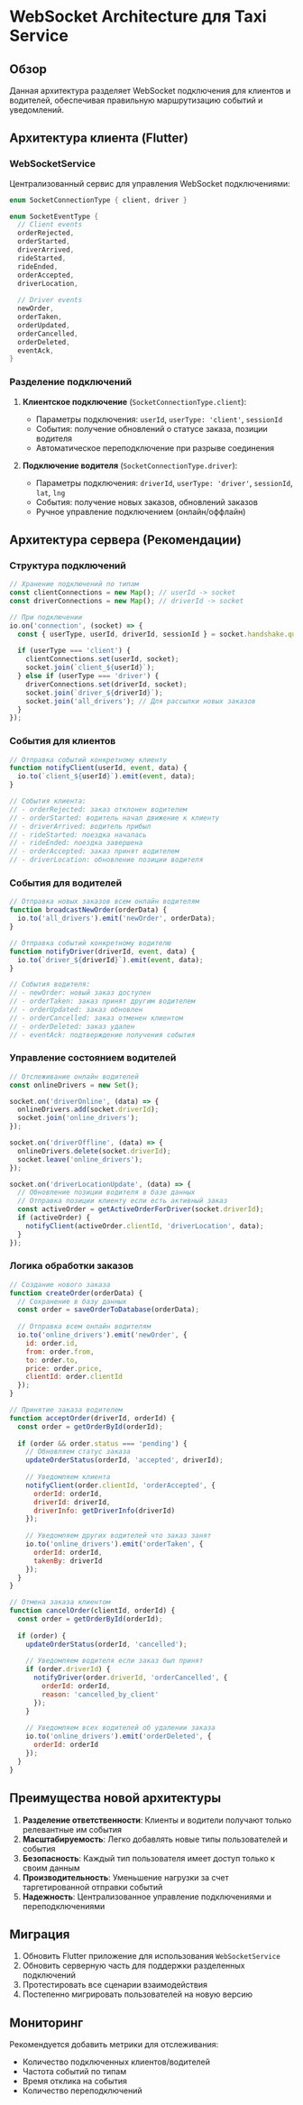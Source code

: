 # WebSocket Architecture для Taxi Service

## Обзор

Данная архитектура разделяет WebSocket подключения для клиентов и водителей, обеспечивая правильную маршрутизацию событий и уведомлений.

## Архитектура клиента (Flutter)

### WebSocketService

Централизованный сервис для управления WebSocket подключениями:

```dart
enum SocketConnectionType { client, driver }

enum SocketEventType {
  // Client events
  orderRejected,
  orderStarted,
  driverArrived,
  rideStarted,
  rideEnded,
  orderAccepted,
  driverLocation,
  
  // Driver events
  newOrder,
  orderTaken,
  orderUpdated,
  orderCancelled,
  orderDeleted,
  eventAck,
}
```

### Разделение подключений

1. **Клиентское подключение** (`SocketConnectionType.client`):
   - Параметры подключения: `userId`, `userType: 'client'`, `sessionId`
   - События: получение обновлений о статусе заказа, позиции водителя
   - Автоматическое переподключение при разрыве соединения

2. **Подключение водителя** (`SocketConnectionType.driver`):
   - Параметры подключения: `driverId`, `userType: 'driver'`, `sessionId`, `lat`, `lng`
   - События: получение новых заказов, обновлений заказов
   - Ручное управление подключением (онлайн/оффлайн)

## Архитектура сервера (Рекомендации)

### Структура подключений

```javascript
// Хранение подключений по типам
const clientConnections = new Map(); // userId -> socket
const driverConnections = new Map(); // driverId -> socket

// При подключении
io.on('connection', (socket) => {
  const { userType, userId, driverId, sessionId } = socket.handshake.query;
  
  if (userType === 'client') {
    clientConnections.set(userId, socket);
    socket.join(`client_${userId}`);
  } else if (userType === 'driver') {
    driverConnections.set(driverId, socket);
    socket.join(`driver_${driverId}`);
    socket.join('all_drivers'); // Для рассылки новых заказов
  }
});
```

### События для клиентов

```javascript
// Отправка событий конкретному клиенту
function notifyClient(userId, event, data) {
  io.to(`client_${userId}`).emit(event, data);
}

// События клиента:
// - orderRejected: заказ отклонен водителем
// - orderStarted: водитель начал движение к клиенту
// - driverArrived: водитель прибыл
// - rideStarted: поездка началась
// - rideEnded: поездка завершена
// - orderAccepted: заказ принят водителем
// - driverLocation: обновление позиции водителя
```

### События для водителей

```javascript
// Отправка новых заказов всем онлайн водителям
function broadcastNewOrder(orderData) {
  io.to('all_drivers').emit('newOrder', orderData);
}

// Отправка событий конкретному водителю
function notifyDriver(driverId, event, data) {
  io.to(`driver_${driverId}`).emit(event, data);
}

// События водителя:
// - newOrder: новый заказ доступен
// - orderTaken: заказ принят другим водителем
// - orderUpdated: заказ обновлен
// - orderCancelled: заказ отменен клиентом
// - orderDeleted: заказ удален
// - eventAck: подтверждение получения события
```

### Управление состоянием водителей

```javascript
// Отслеживание онлайн водителей
const onlineDrivers = new Set();

socket.on('driverOnline', (data) => {
  onlineDrivers.add(socket.driverId);
  socket.join('online_drivers');
});

socket.on('driverOffline', (data) => {
  onlineDrivers.delete(socket.driverId);
  socket.leave('online_drivers');
});

socket.on('driverLocationUpdate', (data) => {
  // Обновление позиции водителя в базе данных
  // Отправка позиции клиенту если есть активный заказ
  const activeOrder = getActiveOrderForDriver(socket.driverId);
  if (activeOrder) {
    notifyClient(activeOrder.clientId, 'driverLocation', data);
  }
});
```

### Логика обработки заказов

```javascript
// Создание нового заказа
function createOrder(orderData) {
  // Сохранение в базу данных
  const order = saveOrderToDatabase(orderData);
  
  // Отправка всем онлайн водителям
  io.to('online_drivers').emit('newOrder', {
    id: order.id,
    from: order.from,
    to: order.to,
    price: order.price,
    clientId: order.clientId
  });
}

// Принятие заказа водителем
function acceptOrder(driverId, orderId) {
  const order = getOrderById(orderId);
  
  if (order && order.status === 'pending') {
    // Обновляем статус заказа
    updateOrderStatus(orderId, 'accepted', driverId);
    
    // Уведомляем клиента
    notifyClient(order.clientId, 'orderAccepted', {
      orderId: orderId,
      driverId: driverId,
      driverInfo: getDriverInfo(driverId)
    });
    
    // Уведомляем других водителей что заказ занят
    io.to('online_drivers').emit('orderTaken', {
      orderId: orderId,
      takenBy: driverId
    });
  }
}

// Отмена заказа клиентом
function cancelOrder(clientId, orderId) {
  const order = getOrderById(orderId);
  
  if (order) {
    updateOrderStatus(orderId, 'cancelled');
    
    // Уведомляем водителя если заказ был принят
    if (order.driverId) {
      notifyDriver(order.driverId, 'orderCancelled', {
        orderId: orderId,
        reason: 'cancelled_by_client'
      });
    }
    
    // Уведомляем всех водителей об удалении заказа
    io.to('online_drivers').emit('orderDeleted', {
      orderId: orderId
    });
  }
}
```

## Преимущества новой архитектуры

1. **Разделение ответственности**: Клиенты и водители получают только релевантные им события
2. **Масштабируемость**: Легко добавлять новые типы пользователей и события
3. **Безопасность**: Каждый тип пользователя имеет доступ только к своим данным
4. **Производительность**: Уменьшение нагрузки за счет таргетированной отправки событий
5. **Надежность**: Централизованное управление подключениями и переподключениями

## Миграция

1. Обновить Flutter приложение для использования `WebSocketService`
2. Обновить серверную часть для поддержки разделенных подключений
3. Протестировать все сценарии взаимодействия
4. Постепенно мигрировать пользователей на новую версию

## Мониторинг

Рекомендуется добавить метрики для отслеживания:
- Количество подключенных клиентов/водителей
- Частота событий по типам
- Время отклика на события
- Количество переподключений 